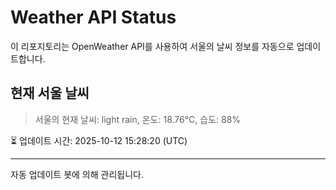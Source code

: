 
# Weather API Status

이 리포지토리는 OpenWeather API를 사용하여 서울의 날씨 정보를 자동으로 업데이트합니다.

## 현재 서울 날씨
> 서울의 현재 날씨: light rain, 온도: 18.76°C, 습도: 88%

⏳ 업데이트 시간: 2025-10-12 15:28:20 (UTC)

---
자동 업데이트 봇에 의해 관리됩니다.
